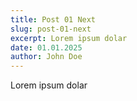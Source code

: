 ```yaml
---
title: Post 01 Next
slug: post-01-next
excerpt: Lorem ipsum dolar
date: 01.01.2025
author: John Doe
---
```

Lorem ipsum dolar